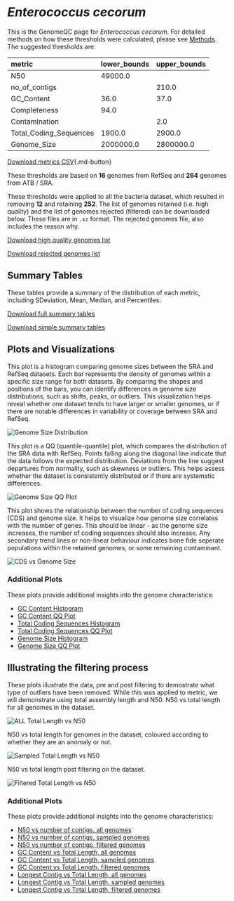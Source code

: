 # *Enterococcus cecorum*

This is the GenomeQC page for *Enterococcus cecorum*. For detailed methods on how these thresholds were calculated, please see [Methods](../../methods.md).
The suggested thresholds are: 

| metric                 | lower_bounds   | upper_bounds   |
|:-----------------------|:---------------|:---------------|
| N50                    | 49000.0        |                |
| no_of_contigs          |                | 210.0          |
| GC_Content             | 36.0           | 37.0           |
| Completeness           | 94.0           |                |
| Contamination          |                | 2.0            |
| Total_Coding_Sequences | 1900.0         | 2900.0         |
| Genome_Size            | 2000000.0      | 2800000.0      |

[Download metrics CSV](Enterococcus_cecorum_metrics.csv){.md-button}


These thresholds are based on **16** genomes from RefSeq and **264** genomes from ATB / SRA.

These thresholds were applied to all the bacteria dataset, which resulted in removing **12** and retaining **252**.
The list of genomes retained (i.e. high quality) and the list of genomes rejected (filtered) can be downloaded below. These files are in `.xz` format. The rejected genomes file, also includes the reason why.

[Download high quality genomes list](Enterococcus_cecorum_high_quality_genomes.csv.xz)


[Download rejected genomes list](Enterococcus_cecorum_filtered_out_genomes.csv.xz)



## Summary Tables
These tables provide a summary of the distribution of each metric, including SDeviation, Mean, Median, and Percentiles.

[Download full summary tables](summary.csv)

[Download simple summary tables](selected_summary.csv)

## Plots and Visualizations

This plot is a histogram comparing genome sizes between the SRA and RefSeq datasets. Each bar represents the density of genomes within a specific size range for both datasets. By comparing the shapes and positions of the bars, you can identify differences in genome size distributions, such as shifts, peaks, or outliers. This visualization helps reveal whether one dataset tends to have larger or smaller genomes, or if there are notable differences in variability or coverage between SRA and RefSeq.

![Genome Size Distribution](Genome_Size_refseq_histogram_kde.png)

This plot is a QQ (quantile-quantile) plot, which compares the distribution of the SRA data with RefSeq. Points falling along the diagonal line indicate that the data follows the expected distribution. Deviations from the line suggest departures from normality, such as skewness or outliers. This helps assess whether the dataset is consistently distributed or if there are systematic differences.

![Genome Size QQ Plot](Genome_Size_refseq_qqplot.png)

This plot shows the relationship between the number of coding sequences (CDS) and genome size. It helps to visualize how genome size correlates with the number of genes. This should be linear - as the genome size increases, the number of coding sequences should also increase. Any secondary trend lines or non-linear behaviour indicates bone fide seperate populations within the retained genomes, or some remaining contaminant. 

![CDS vs Genome Size](Enterococcus_cecorum_CDS_vs_Genome_Size.png)

### Additional Plots

These plots provide additional insights into the genome characteristics:

- [GC Content Histogram](GC_Content_refseq_histogram_kde.png)
- [GC Content QQ Plot](GC_Content_refseq_qqplot.png)
- [Total Coding Sequences Histogram](Total_Coding_Sequences_refseq_histogram_kde.png)
- [Total Coding Sequences QQ Plot](Total_Coding_Sequences_refseq_qqplot.png)
- [Genome Size Histogram](Genome_Size_refseq_histogram_kde.png)
- [Genome Size QQ Plot](Genome_Size_refseq_qqplot.png)
## Illustrating the filtering process
These plots illustrate the data, pre and post filtering to demostrate what type of outliers have been removed. While this was applied to metric, we will demonstrate using total assembly length and N50.
N50 vs total length for all genomes in the dataset.

![ALL Total Length vs N50](Enterococcus_cecorum_all_total_length_N50.png)

N50 vs total length for genomes in the dataset, coloured according to whether they are an anomaly or not.

![Sampled Total Length vs N50](Enterococcus_cecorum_sample_total_length_N50.png)

N50 vs total length post filtering on the dataset.

![Filtered Total Length vs N50](Enterococcus_cecorum_filt_total_length_N50.png)

### Additional Plots

These plots provide additional insights into the genome characteristics:

- [N50 vs number of contigs, all genomes](Enterococcus_cecorum_all_N50_number.png)
- [N50 vs number of contigs, sampled genomes](Enterococcus_cecorum_sample_N50_number.png)
- [N50 vs number of contigs, filtered genomes](Enterococcus_cecorum_filt_N50_number.png)
- [GC Content vs Total Length, all genomes](Enterococcus_cecorum_all_total_length_GC_Content.png)
- [GC Content vs Total Length, sampled genomes](Enterococcus_cecorum_sample_total_length_GC_Content.png)
- [GC Content vs Total Length, filtered genomes](Enterococcus_cecorum_filt_total_length_GC_Content.png)
- [Longest Contig vs Total Length, all genomes](Enterococcus_cecorum_all_total_length_longest.png)
- [Longest Contig vs Total Length, sampled genomes](Enterococcus_cecorum_sample_total_length_longest.png)
- [Longest Contig vs Total Length, filtered genomes](Enterococcus_cecorum_filt_total_length_longest.png)
